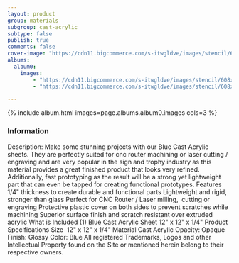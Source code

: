 ```yaml
---
layout: product
group: materials
subgroup: cast-acrylic
subtype: false
publish: true
comments: false
cover-image: "https://cdn11.bigcommerce.com/s-itwgldve/images/stencil/608x608/products/707/3970/Blue__15219.1675310614.png?c=2"
albums:
  album0:
    images:
        - "https://cdn11.bigcommerce.com/s-itwgldve/images/stencil/608x608/products/707/3970/Blue__15219.1675310614.png?c=2"
        - "https://cdn11.bigcommerce.com/s-itwgldve/images/stencil/608x608/products/707/3969/Fan__22137.1675310614.png?c=2"

---
```


{% include album.html images=page.albums.album0.images cols=3 %}

### Information

Description:
 Make some stunning projects with our Blue Cast Acrylic sheets. They are perfectly suited for cnc router machining or laser cutting / engraving and are very popular in the sign and trophy industry as this material provides a great finished product that looks very refined. Additionally, fast prototyping as the result will be a strong yet lightweight part that can even be tapped for creating functional prototypes. Features  1/4" thickness to create durable and functional parts Lightweight and rigid, stronger than glass Perfect for CNC Router / Laser milling,  cutting or engraving Protective plastic cover on both sides to prevent scratches while machining Superior surface finish and scratch resistant over extruded acrylic  What is Included  (1) Blue Cast Acrylic Sheet 12" x 12" x 1/4"  Product Specifications  Size  12" x 12" x 1/4" Material Cast Acrylic Opacity: Opaque Finish: Glossy Color: Blue All registered Trademarks, Logos and other Intellectual Property found on the Site or mentioned herein belong to their respective owners.  

